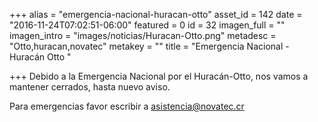 +++
alias = "emergencia-nacional-huracan-otto"
asset_id = 142
date = "2016-11-24T07:02:51-06:00"
featured = 0
id = 32
imagen_full = ""
imagen_intro = "images/noticias/Huracan-Otto.png"
metadesc = "Otto,huracan,novatec"
metakey = ""
title = "Emergencia Nacional - Huracán Otto "

+++
Debido a la Emergencia Nacional por el Huracán-Otto, nos vamos a mantener cerrados, hasta nuevo aviso.  

Para emergencias favor escribir a <a href="mailto:asistencia@novatec.cr">asistencia@novatec.cr
<!--more-->
